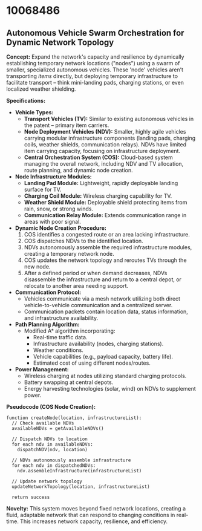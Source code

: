 # 10068486

## Autonomous Vehicle Swarm Orchestration for Dynamic Network Topology

**Concept:** Expand the network's capacity and resilience by dynamically establishing temporary network locations ("nodes") using a swarm of smaller, specialized autonomous vehicles. These 'node' vehicles aren’t transporting *items* directly, but deploying temporary infrastructure to facilitate transport – think mini-landing pads, charging stations, or even localized weather shielding.

**Specifications:**

*   **Vehicle Types:**
    *   **Transport Vehicles (TV):** Similar to existing autonomous vehicles in the patent – primary item carriers.
    *   **Node Deployment Vehicles (NDV):** Smaller, highly agile vehicles carrying modular infrastructure components (landing pads, charging coils, weather shields, communication relays). NDVs have limited item carrying capacity, focusing on infrastructure deployment.
    *   **Central Orchestration System (COS):** Cloud-based system managing the overall network, including NDV and TV allocation, route planning, and dynamic node creation.
*   **Node Infrastructure Modules:**
    *   **Landing Pad Module:** Lightweight, rapidly deployable landing surface for TV.
    *   **Charging Coil Module:** Wireless charging capability for TV.
    *   **Weather Shield Module:** Deployable shield protecting items from rain, snow, or strong winds.
    *   **Communication Relay Module:** Extends communication range in areas with poor signal.
*   **Dynamic Node Creation Procedure:**
    1.  COS identifies a congested route or an area lacking infrastructure.
    2.  COS dispatches NDVs to the identified location.
    3.  NDVs autonomously assemble the required infrastructure modules, creating a temporary network node.
    4.  COS updates the network topology and reroutes TVs through the new node.
    5.  After a defined period or when demand decreases, NDVs disassemble the infrastructure and return to a central depot, or relocate to another area needing support.
*   **Communication Protocol:**
    *   Vehicles communicate via a mesh network utilizing both direct vehicle-to-vehicle communication and a centralized server.
    *   Communication packets contain location data, status information, and infrastructure availability.
*   **Path Planning Algorithm:**
    *   Modified A* algorithm incorporating:
        *   Real-time traffic data.
        *   Infrastructure availability (nodes, charging stations).
        *   Weather conditions.
        *   Vehicle capabilities (e.g., payload capacity, battery life).
        *   Estimated cost of using different nodes/routes.
*   **Power Management:**
    *   Wireless charging at nodes utilizing standard charging protocols.
    *   Battery swapping at central depots.
    *   Energy harvesting technologies (solar, wind) on NDVs to supplement power.

**Pseudocode (COS Node Creation):**

```
function createNode(location, infrastructureList):
  // Check available NDVs
  availableNDVs = getAvailableNDVs()

  // Dispatch NDVs to location
  for each ndv in availableNDVs:
    dispatchNDV(ndv, location)

  // NDVs autonomously assemble infrastructure
  for each ndv in dispatchedNDVs:
    ndv.assembleInfrastructure(infrastructureList)

  // Update network topology
  updateNetworkTopology(location, infrastructureList)

  return success
```

**Novelty:** This system moves beyond fixed network locations, creating a fluid, adaptable network that can respond to changing conditions in real-time. This increases network capacity, resilience, and efficiency.